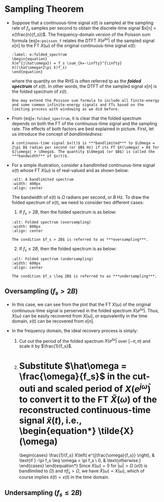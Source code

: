 # Sampling Theorem
* Suppose that a continuous-time signal $x(t)$ is sampled at the
  sampling rate of $f_s$ samples per second to obtain the
  discrete-time signal $x[n] = x(\frac{n}{f_s})$. The frequency-domain
  version of the Poisson sum formula {eq}`e:poisson_f` relates the
  DTFT $X(e^{j\hat\omega})$ of the sampled signal $x[n]$ to the FT 
  $X(\omega)$ of the original continuous-time signal $x(t)$:
  ```{math}
  :label: e:folded_spectrum
  \begin{equation}
  X(e^{j\hat\omega}) = f_s \sum_{k=-\infty}^{\infty}
  X((\hat\omega+2\pi k)f_s)
  \end{equation}
  ```
  where the quantity on the RHS is often referred tp as the ***folded
  spectrum*** of $x(t)$. In other words, the DTFT of the sampled
  signal $x[n]$ is the folded spectrum of $x(t)$.
  ```{tip}
  One may extend the Poisson sum formula to include all finite-energy
  and some common infinite-energy signals and FTs based on the
  limiting process with windowing as we did before.
  ```

* From {eq}`e:folded_spectrum`, it is clear that the folded spectrum
  depends on both the FT of the continuous-time signal and the sampling
  rate. The effects of both factors are best explained in
  picture. First, let us introduce the concept of *bandlimtedness*:
  ```{admonition} Notation
  A continuous-time signal $x(t)$ is ***bandlimited*** to $\Omega =
  2\pi B$ radian per second (or $B$ Hz) if its FT $X(\omega) = 0$ for
  $|\omega| > \Omega$. The quantity $\Omega$ (or $B$) is called the
  ***bandwidth*** of $x(t)$.
  ```
* For a simple illustration, consider a bandlimited continuous-time
  signal $x(t)$ whose FT $X(\omega)$ is of real-valued and as shown below:
  ```{image} ../figs/blspectrum.jpg
  :alt: A bandlimited spectrum
  :width: 400px
  :align: center
  ```
  The bandwidth of $x(t)$ is $\Omega$ radians per second, or $B$ Hz.
  To draw the folded spectrum of $x(t)$, we need to consider two
  different cases:

    1. If $f_s > 2B$, then the folded spectrum is as below:
    ```{image} ../figs/oversample.jpg
    :alt: Folded spectrum (oversampling)
    :width: 800px
    :align: center
    ```
    ```{admonition} Notation
    The condition $f_s > 2B$ is referred to as ***oversampling***.
    ```
    2. If $f_s \leq 2B$, then the folded spectrum is as below:
    ```{image} ../figs/undersample.jpg
    :alt: Folded spectrum (undersampling)
    :width: 600px
    :align: center
    ```
    ```{admonition} Notation
    The condition $f_s \leq 2B$ is referred to as ***undersampling***.
    ```
## Oversampling ($f_s > 2B$) 
* In this case, we can see from the plot that the FT $X(\omega)$ of
  the original continuous-time signal is perserved in the folded
  spectrum $X(e^{j\hat\omega})$. Thus, $X(\omega)$ can be easily
  recovered from $X(\omega)$, or equivalently in the time domain,
  $x(t)$ can be recovered from $x[n]$.

* In the frequency domain, the ideal recovery process is simply:
  1. Cut out the period of the folded spectrum $X(e^{j\hat\omega})$
     over $[-\pi, \pi)$ and scale it by $\frac{1}{f_s}$.
  2. Substitute $\hat\omega = \frac{\omega}{f_s}$ in the cut-outi and
     scaled period of  $X(e^{j\hat\omega})$ to convert it to the FT
     $\tilde{X}(\omega)$ of the reconstructed continuous-time signal
     $\tilde{x}(t)$, i.e.,
     \begin{equation*}
     \tilde{X}(\omega)
     =
     \begin{cases}
     \frac{1}{f_s} X\left( e^{j\frac{\omega}{f_s}} \right), 
     & \text{if } -\pi f_s \leq \omega < \pi f_s
     \\
     0, & \text{otherwise.}
     \end{cases}
     \end{equation*}
    Since $X(\omega) = 0$ for $|\omega| > \Omega$ ($x(t)$ is
    bandlimited to $\Omega$) and $\pi f_s > \Omega$, we have $\tilde{X}(\omega) =
    X(\omega)$, which of course implies $\tilde{x}(t) = x(t)$ in the
    time domain.
  

## Undersampling ($f_s \leq 2B$) 

